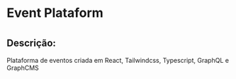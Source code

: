# Event Plataform

#

## Descrição:

Plataforma de eventos criada em React, Tailwindcss, Typescript, GraphQL e GraphCMS
